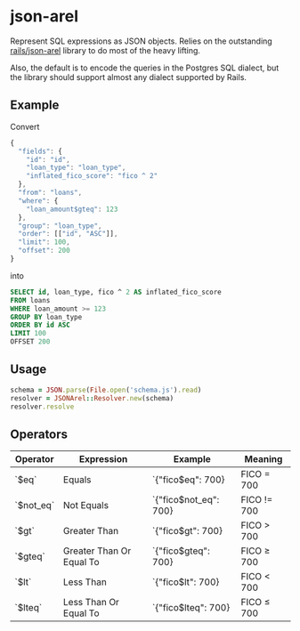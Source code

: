 # json-arel

Represent SQL expressions as JSON objects. Relies on the outstanding
[rails/json-arel](https://github.com/rails/arel) library to do most of the
heavy lifting. 

Also, the default is to encode the queries in the Postgres SQL dialect, but the
library should support almost any dialect supported by Rails.

## Example

Convert

```javascript
{
  "fields": {
    "id": "id",
    "loan_type": "loan_type",
    "inflated_fico_score": "fico ^ 2"
  },
  "from": "loans",
  "where": {
    "loan_amount$gteq": 123
  },
  "group": "loan_type",
  "order": [["id", "ASC"]],
  "limit": 100,
  "offset": 200
}
```

into

```sql
SELECT id, loan_type, fico ^ 2 AS inflated_fico_score 
FROM loans 
WHERE loan_amount >= 123 
GROUP BY loan_type  
ORDER BY id ASC 
LIMIT 100 
OFFSET 200
```

## Usage

```ruby
schema = JSON.parse(File.open('schema.js').read)
resolver = JSONArel::Resolver.new(schema)
resolver.resolve
```

## Operators

<table>
<thead>
<tr>
  <th>Operator</th>
  <th>Expression</th>
  <th>Example</th>
  <th>Meaning</th>
</tr>
</thead>
<tbody>
<tr>
<td>`$eq`</td>
<td>Equals</td>
<td>`{"fico$eq": 700}</td>
<td>FICO = 700</td>
</tr>

<tr>
<td>`$not_eq`</td>
<td>Not Equals</td>
<td>`{"fico$not_eq": 700}</td>
<td>FICO != 700</td>
</tr>

<tr>
<td>`$gt`</td>
<td>Greater Than</td>
<td>`{"fico$gt": 700}</td>
<td>FICO > 700</td>
</tr>

<tr>
<td>`$gteq`</td>
<td>Greater Than Or Equal To</td>
<td>`{"fico$gteq": 700}</td>
<td>FICO ≥ 700</td>
</tr>

<tr>
<td>`$lt`</td>
<td>Less Than</td>
<td>`{"fico$lt": 700}</td>
<td>FICO < 700</td>
</tr>

<tr>
<td>`$lteq`</td>
<td>Less Than Or Equal To</td>
<td>`{"fico$lteq": 700}</td>
<td>FICO ≤ 700</td>
</tr>

</tbody>
</table>